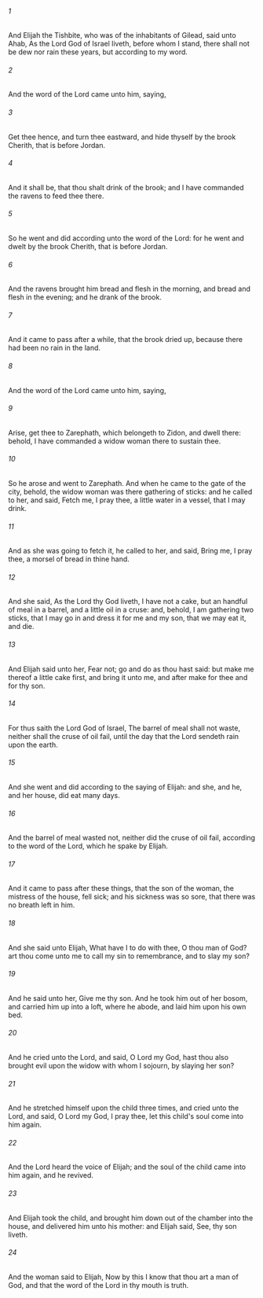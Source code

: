 ###### 1
And Elijah the Tishbite, who was of the inhabitants of Gilead, said unto Ahab, As the Lord God of Israel liveth, before whom I stand, there shall not be dew nor rain these years, but according to my word.

###### 2
And the word of the Lord came unto him, saying,

###### 3
Get thee hence, and turn thee eastward, and hide thyself by the brook Cherith, that is before Jordan.

###### 4
And it shall be, that thou shalt drink of the brook; and I have commanded the ravens to feed thee there.

###### 5
So he went and did according unto the word of the Lord: for he went and dwelt by the brook Cherith, that is before Jordan.

###### 6
And the ravens brought him bread and flesh in the morning, and bread and flesh in the evening; and he drank of the brook.

###### 7
And it came to pass after a while, that the brook dried up, because there had been no rain in the land.

###### 8
And the word of the Lord came unto him, saying,

###### 9
Arise, get thee to Zarephath, which belongeth to Zidon, and dwell there: behold, I have commanded a widow woman there to sustain thee.

###### 10
So he arose and went to Zarephath. And when he came to the gate of the city, behold, the widow woman was there gathering of sticks: and he called to her, and said, Fetch me, I pray thee, a little water in a vessel, that I may drink.

###### 11
And as she was going to fetch it, he called to her, and said, Bring me, I pray thee, a morsel of bread in thine hand.

###### 12
And she said, As the Lord thy God liveth, I have not a cake, but an handful of meal in a barrel, and a little oil in a cruse: and, behold, I am gathering two sticks, that I may go in and dress it for me and my son, that we may eat it, and die.

###### 13
And Elijah said unto her, Fear not; go and do as thou hast said: but make me thereof a little cake first, and bring it unto me, and after make for thee and for thy son.

###### 14
For thus saith the Lord God of Israel, The barrel of meal shall not waste, neither shall the cruse of oil fail, until the day that the Lord sendeth rain upon the earth.

###### 15
And she went and did according to the saying of Elijah: and she, and he, and her house, did eat many days.

###### 16
And the barrel of meal wasted not, neither did the cruse of oil fail, according to the word of the Lord, which he spake by Elijah.

###### 17
And it came to pass after these things, that the son of the woman, the mistress of the house, fell sick; and his sickness was so sore, that there was no breath left in him.

###### 18
And she said unto Elijah, What have I to do with thee, O thou man of God? art thou come unto me to call my sin to remembrance, and to slay my son?

###### 19
And he said unto her, Give me thy son. And he took him out of her bosom, and carried him up into a loft, where he abode, and laid him upon his own bed.

###### 20
And he cried unto the Lord, and said, O Lord my God, hast thou also brought evil upon the widow with whom I sojourn, by slaying her son?

###### 21
And he stretched himself upon the child three times, and cried unto the Lord, and said, O Lord my God, I pray thee, let this child's soul come into him again.

###### 22
And the Lord heard the voice of Elijah; and the soul of the child came into him again, and he revived.

###### 23
And Elijah took the child, and brought him down out of the chamber into the house, and delivered him unto his mother: and Elijah said, See, thy son liveth.

###### 24
And the woman said to Elijah, Now by this I know that thou art a man of God, and that the word of the Lord in thy mouth is truth.

